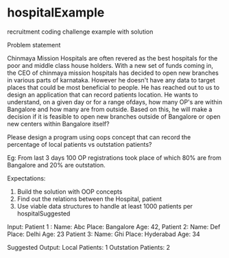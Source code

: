 # hospitalExample
recruitment coding challenge example with solution

Problem statement

Chinmaya Mission Hospitals are often revered as the best hospitals for the poor and middle class house holders. With
 a new set of funds coming in, the CEO of chinmaya mission hospitals has decided to open new branches in various parts
 of karnataka. However he doesn't have any data to target places that could be most beneficial to people. He has reached
  out to us to design an application that can record patients location. He wants to understand, on a given day or for a
  range ofdays, how many OP's are within Bangalore and how many are from outside. Based on this, he will make a
  decision if it is feasible to open new branches outside of Bangalore or open new centers within Bangalore itself?

  Please design a program using oops concept that can record the percentage of local patients vs outstation patients?

  Eg: From last 3 days 100 OP registrations took place of which 80% are from Bangalore and 20% are outstation.

  Expectations:
  1. Build the solution with OOP concepts
  2. Find out the relations between the Hospital, patient
  3. Use viable data structures to handle at least 1000 patients per hospitalSuggested

  Input:
  Patient 1 :
   Name: Abc
   Place: Bangalore
   Age: 42,
   Patient 2:
   Name: Def
   Place: Delhi
   Age: 23
   Patient 3:
   Name: Ghi
   Place: Hyderabad
   Age: 34

   Suggested Output:
   Local Patients: 1
   Outstation Patients: 2
